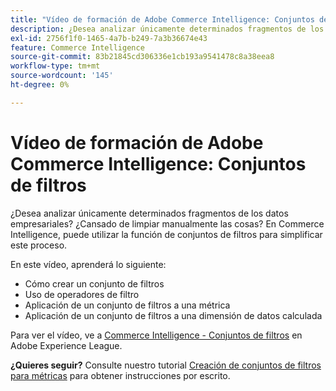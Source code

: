 ```yaml
---
title: "Vídeo de formación de Adobe Commerce Intelligence: Conjuntos de filtros"
description: ¿Desea analizar únicamente determinados fragmentos de los datos empresariales? ¿Cansado de limpiar manualmente las cosas? En Adobe Commerce Intelligence, puede utilizar la función de conjuntos de filtros para simplificar este proceso.
exl-id: 2756f1f0-1465-4a7b-b249-7a3b36674e43
feature: Commerce Intelligence
source-git-commit: 83b21845cd306336e1cb193a9541478c8a38eea8
workflow-type: tm+mt
source-wordcount: '145'
ht-degree: 0%

---
```


# Vídeo de formación de Adobe Commerce Intelligence: Conjuntos de filtros

¿Desea analizar únicamente determinados fragmentos de los datos empresariales? ¿Cansado de limpiar manualmente las cosas? En Commerce Intelligence, puede utilizar la función de conjuntos de filtros para simplificar este proceso.

En este vídeo, aprenderá lo siguiente:

* Cómo crear un conjunto de filtros
* Uso de operadores de filtro
* Aplicación de un conjunto de filtros a una métrica
* Aplicación de un conjunto de filtros a una dimensión de datos calculada

Para ver el vídeo, ve a [Commerce Intelligence - Conjuntos de filtros](/docs/commerce-learn/tutorials/business-intelligence/filter-sets.html) en Adobe Experience League.

**¿Quieres seguir?** Consulte nuestro tutorial [Creación de conjuntos de filtros para métricas](/docs/commerce-business-intelligence/mbi/build/reports/ess-manage-data-filters.html) para obtener instrucciones por escrito.

